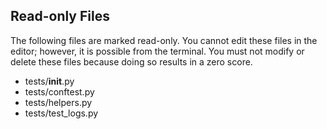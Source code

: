 ## Read-only Files
The following files are marked read-only. You cannot edit these files
in the editor; however, it is possible from the terminal. You must not
modify or delete these files because doing so results in a zero score.

* tests/__init__.py
* tests/conftest.py
* tests/helpers.py
* tests/test_logs.py